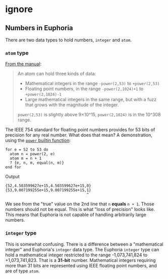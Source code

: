 # ignore

## Numbers in Euphoria

There are two data types to hold numbers, `integer` and `atom`.

### `atom` type

[From the manual][atom]:

> An atom can hold three kinds of data:
> 
> * Mathematical integers in the range `-power(2,53)` to `+power(2,53)`
> * Floating point numbers, in the range `-power(2,1024)+1` to `+power(2,1024)-1`
> * Large mathematical integers in the same range, but with a fuzz that grows with the magnitude of the integer.
> 
> `power(2,53)` is slightly above 9×10^15, `power(2,1024)` is in the 10^308 range.

The IEEE 754 standard for floating point numbers provides for 53 bits of precision for any real number.
What does that mean?
A demonstration, using the [`power` builtin function][power]:

```euphoria4
for e = 52 to 53 do
  atom n = power(2, e)
  atom m = n + 1
  ? {e, n, m, equal(n, m)}
end for
```

Output

```none
{52,4.503599627e+15,4.503599627e+15,0}
{53,9.007199255e+15,9.007199255e+15,1}
                                    ^
```

We see from the "true" value on the 2nd line that `n` **equals** `n + 1`.
Those numbers should not be equal. 
This is what "loss of precision" looks like.
This means that Euphoria is not capable of handling arbitrarily large numbers.

### `integer` type

This is somewhat confusing.
There is a difference between a "mathematical integer" and Euphoria's `integer` data type.
The Euphoria `integer` type can hold a mathematical integer restricted to the range -1,073,741,824 to +1,073,741,823. 
That is a **31-bit** number.
Mathematical integers requiring more than 31 bits are represented using IEEE floating point numbers, and are of type `atom`.


[atoms]: https://openeuphoria.org/docs/lang_def.html#_85_atomsandsequences
[atom]: https://openeuphoria.org/docs/lang_decl.html#_126_atom
[power]: https://openeuphoria.org/docs/std_math.html#_3676_power
